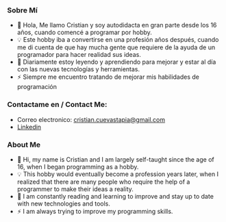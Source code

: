 ### Sobre Mí

- 👋 Hola, Me llamo Cristian y soy autodidacta en gran parte desde los 16 años, cuando comencé a programar por hobby.
- 💡 Este hobby iba a convertirse en una profesión años después, cuando me di cuenta de que hay mucha gente que requiere de la ayuda de un programador para hacer realidad sus ideas.
- 👀 Diariamente estoy leyendo y aprendiendo para mejorar y estar al día con las nuevas tecnologías y herramientas.
- ⚡ Siempre me encuentro tratando de mejorar mis habilidades de programación

### Contactame en / Contact Me:

- Correo electronico: cristian.cuevastapia@gmail.com
- [Linkedin](https://www.linkedin.com/in/cristian-cuevas-tapia/)

### About Me

- 👋 Hi, my name is Cristian and I am largely self-taught since the age of 16, when I began programming as a hobby.
- 💡 This hobby would eventually become a profession years later, when I realized that there are many people who require the help of a programmer to make their ideas a reality.
- 👀 I am constantly reading and learning to improve and stay up to date with new technologies and tools.
- ⚡ I am always trying to improve my programming skills.
